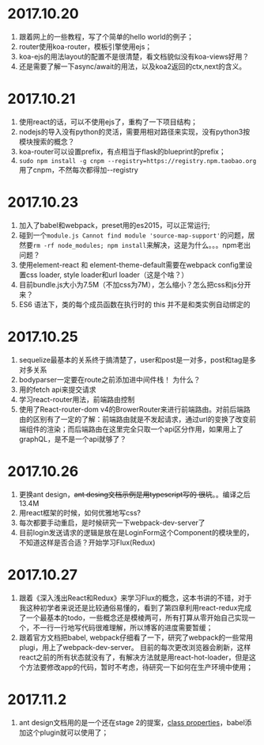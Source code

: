 2017.10.20
=====

1. 跟着网上的一些教程，写了个简单的hello world的例子；
2. router使用koa-router，模板引擎使用ejs；
3. koa-ejs的用法layout的配置不是很清楚，看文档貌似没有koa-views好用？
4. 还是需要了解一下async/await的用法，以及koa2返回的ctx,next的含义。


2017.10.21
=====

1. 使用react的话，可以不使用ejs了，重构了一下项目结构；
2. nodejs的导入没有python的灵活，需要用相对路径来实现，没有python3按模块搜索的概念？
3. koa-router可以设置prefix，有点相当于flask的blueprint的prefix；
4. `sudo npm install -g cnpm --registry=https://registry.npm.taobao.org` 用了cnpm，不然每次都得加--registry


2017.10.23
====
1. 加入了babel和webpack，preset用的es2015，可以正常运行;
2. 碰到一个`module.js Cannot find module 'source-map-support'`的问题，居然要`rm -rf node_modules; npm install`来解决，这是为什么。。。npm老出问题？
3. 使用element-react 和 element-theme-default需要在webpack config里设置css loader, style loader和url loader（这是个啥？）
4. 目前bundle.js大小为7.5M（不加css为7M），怎么缩小？怎么把css和js分开来？
5. ES6 语法下，类的每个成员函数在执行时的 this 并不是和类实例自动绑定的

2017.10.25
====
1. sequelize最基本的关系终于搞清楚了，user和post是一对多，post和tag是多对多关系
2. bodyparser一定要在route之前添加进中间件栈！ 为什么？
3. 用的fetch api来提交请求
4. 学习react-router用法，前端路由控制
5. 使用了React-router-dom v4的BrowerRouter来进行前端路由。对前后端路由的区别有了一定的了解：前端路由就是不发起请求，通过url的变换了改变前端组件的渲染；而后端路由在这里完全只取一个api区分作用，如果用上了graphQL，是不是一个api就够了？

2017.10.26
====
1. 更换ant design，~~ant desing文档示例是用typescript写的  很坑~~。。编译之后13.4M
2. 用react框架的时候，如何优雅地写css?
3. 每次都要手动重启，是时候研究一下webpack-dev-server了
4. 目前login发送请求的逻辑是放在是LoginForm这个Component的模块里的，不知道这样是否合适？开始学习Flux(Redux)

2017.10.27
====
1. 跟着《深入浅出React和Redux》来学习Flux的概念，这本书讲的不错，对于我这种初学者来说还是比较通俗易懂的，看到了第四章利用react-redux完成了一个最基本的todo，一些概念还是模棱两可，所有打算从零开始自己实现一个，不一行一行地写代码很难理解，所以博客的进度需要暂缓；
2. 跟着官方文档把babel, webpack仔细看了一下，研究了webpack的一些常用plugi，用上了webpack-dev-server。 目前的每次更改浏览器会刷新，这样react之前的所有状态就没有了，有解决方法就是用react-hot-loader，但是这个方法要修改app的代码，暂时不考虑，待研究一下如何在生产环境中使用；

2017.11.2
====
1. ant design文档用的是一个还在stage 2的提案，[class properties](https://babeljs.io/docs/plugins/transform-class-properties/)，babel添加这个plugin就可以使用了；